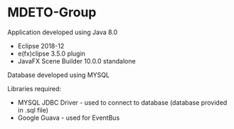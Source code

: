 # MDETO-Group

Application developed using Java 8.0
  * Eclipse 2018-12
  * e(fx)clipse 3.5.0 plugin
  * JavaFX Scene Builder 10.0.0 standalone
 
 Database developed using MYSQL

Libraries required:
  * MYSQL JDBC Driver - used to connect to database (database provided in .sql file)
  * Google Guava - used for EventBus
 
